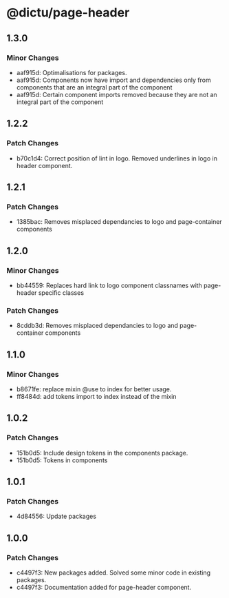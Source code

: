 # @dictu/page-header

## 1.3.0

### Minor Changes

- aaf915d: Optimalisations for packages.
- aaf915d: Components now have import and dependencies only from components that
  are an integral part of the component
- aaf915d: Certain component imports removed because they are not an integral
  part of the component

## 1.2.2

### Patch Changes

- b70c1d4: Correct position of lint in logo. Removed underlines in logo in
  header component.

## 1.2.1

### Patch Changes

- 1385bac: Removes misplaced dependancies to logo and page-container components

## 1.2.0

### Minor Changes

- bb44559: Replaces hard link to logo component classnames with page-header
  specific classes

### Patch Changes

- 8cddb3d: Removes misplaced dependancies to logo and page-container components

## 1.1.0

### Minor Changes

- b8671fe: replace mixin @use to index for better usage.
- ff8484d: add tokens import to index instead of the mixin

## 1.0.2

### Patch Changes

- 151b0d5: Include design tokens in the components package.
- 151b0d5: Tokens in components

## 1.0.1

### Patch Changes

- 4d84556: Update packages

## 1.0.0

### Patch Changes

- c4497f3: New packages added. Solved some minor code in existing packages.
- c4497f3: Documentation added for page-header component.

